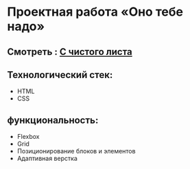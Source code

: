 # Проектная работа «Оно тебе надо»

## Смотреть : [С чистого листа](https://jon666grid.github.io/s-chistogo-lista/)


## Технологический стек:
* HTML
* CSS

## функциональность:
* Flexbox
* Grid
* Позиционирование блоков и элементов
* Адаптивная верстка

